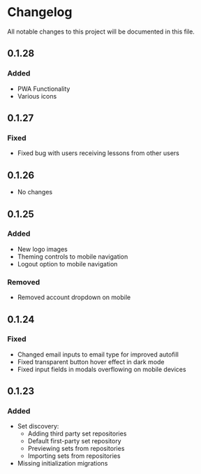 # Changelog
All notable changes to this project will be documented in this file.

## 0.1.28
### Added
- PWA Functionality
- Various icons

## 0.1.27
### Fixed
- Fixed bug with users receiving lessons from other users

## 0.1.26
- No changes

## 0.1.25
### Added
- New logo images
- Theming controls to mobile navigation
- Logout option to mobile navigation

### Removed
- Removed account dropdown on mobile

## 0.1.24
### Fixed
- Changed email inputs to email type for improved autofill
- Fixed transparent button hover effect in dark mode
- Fixed input fields in modals overflowing on mobile devices

## 0.1.23
### Added
- Set discovery:
    - Adding third party set repositories
    - Default first-party set repository
    - Previewing sets from repositories
    - Importing sets from repositories
- Missing initialization migrations  
